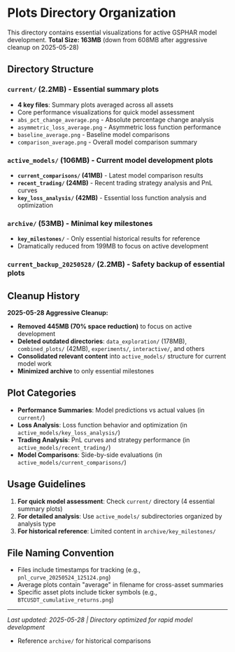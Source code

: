 # Plots Directory Organization

This directory contains essential visualizations for active GSPHAR model development. 
**Total Size: 163MB** (down from 608MB after aggressive cleanup on 2025-05-28)

## Directory Structure

### **`current/` (2.2MB)** - Essential summary plots
- **4 key files**: Summary plots averaged across all assets  
- Core performance visualizations for quick model assessment
- `abs_pct_change_average.png` - Absolute percentage change analysis
- `asymmetric_loss_average.png` - Asymmetric loss function performance  
- `baseline_average.png` - Baseline model comparisons
- `comparison_average.png` - Overall model comparison summary

### **`active_models/` (106MB)** - Current model development plots
- **`current_comparisons/` (41MB)** - Latest model comparison results
- **`recent_trading/` (24MB)** - Recent trading strategy analysis and PnL curves
- **`key_loss_analysis/` (42MB)** - Essential loss function analysis and optimization

### **`archive/` (53MB)** - Minimal key milestones  
- **`key_milestones/`** - Only essential historical results for reference
- Dramatically reduced from 199MB to focus on active development

### **`current_backup_20250528/` (2.2MB)** - Safety backup of essential plots

## Cleanup History

**2025-05-28 Aggressive Cleanup:**
- **Removed 445MB (70% space reduction)** to focus on active development
- **Deleted outdated directories**: `data_exploration/` (178MB), `combined_plots/` (42MB), `experiments/`, `interactive/`, and others
- **Consolidated relevant content** into `active_models/` structure for current model work
- **Minimized archive** to only essential milestones

## Plot Categories

- **Performance Summaries**: Model predictions vs actual values (in `current/`)
- **Loss Analysis**: Loss function behavior and optimization (in `active_models/key_loss_analysis/`)  
- **Trading Analysis**: PnL curves and strategy performance (in `active_models/recent_trading/`)
- **Model Comparisons**: Side-by-side evaluations (in `active_models/current_comparisons/`)

## Usage Guidelines

1. **For quick model assessment**: Check `current/` directory (4 essential summary plots)
2. **For detailed analysis**: Use `active_models/` subdirectories organized by analysis type  
3. **For historical reference**: Limited content in `archive/key_milestones/`

## File Naming Convention

- Files include timestamps for tracking (e.g., `pnl_curve_20250524_125124.png`)
- Average plots contain "average" in filename for cross-asset summaries
- Specific asset plots include ticker symbols (e.g., `BTCUSDT_cumulative_returns.png`)

---
*Last updated: 2025-05-28 | Directory optimized for rapid model development*
- Reference `archive/` for historical comparisons
